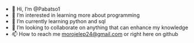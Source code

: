 - 👋 Hi, I’m @Pabatso1
- 👀 I’m interested in learning more about programming
- 🌱 I’m currently learning python and sql
- 💞️ I’m looking to collaborate on anything that can enhance my knowledge
- 📫 How to reach me morojelep24@gmail.com or right here on github

<!---
Pabatso1/Pabatso1 is a ✨ special ✨ repository because its `README.md` (this file) appears on your GitHub profile.
You can click the Preview link to take a look at your changes.
--->
